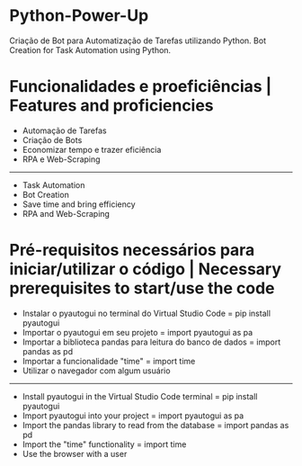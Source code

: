 # Python-Power-Up
Criação de Bot para Automatização de Tarefas utilizando Python. Bot Creation for Task Automation using Python.

# Funcionalidades e proeficiências | Features and proficiencies
- Automação de Tarefas
- Criação de Bots
- Economizar tempo e trazer eficiência
- RPA e Web-Scraping
___________________________________________________________________________
- Task Automation
- Bot Creation
- Save time and bring efficiency
- RPA and Web-Scraping
  
# Pré-requisitos necessários para iniciar/utilizar o código | Necessary prerequisites to start/use the code
- Instalar o pyautogui no terminal do Virtual Studio Code = pip install pyautogui
- Importar o pyautogui em seu projeto = import pyautogui as pa
- Importar a biblioteca pandas para leitura do banco de dados = import pandas as pd
- Importar a funcionalidade "time" = import time
- Utilizar o navegador com algum usuário
_____________________________________________________________________________________________________________
- Install pyautogui in the Virtual Studio Code terminal = pip install pyautogui
- Import pyautogui into your project = import pyautogui as pa
- Import the pandas library to read from the database = import pandas as pd
- Import the "time" functionality = import time
- Use the browser with a user
